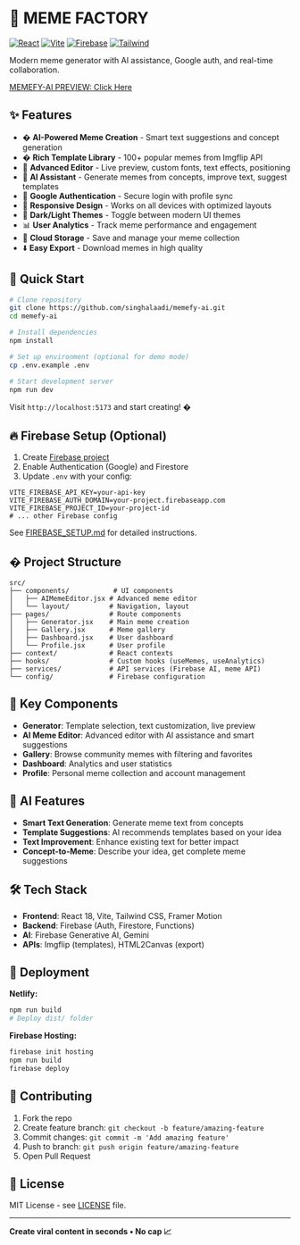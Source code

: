 # 🎨 MEME FACTORY

[![React](https://img.shields.io/badge/React-18-61DAFB?style=flat-square&logo=react)](https://reactjs.org/)
[![Vite](https://img.shields.io/badge/Vite-5-646CFF?style=flat-square&logo=vite)](https://vitejs.dev/)
[![Firebase](https://img.shields.io/badge/Firebase-9-FFCA28?style=flat-square&logo=firebase)](https://firebase.google.com/)
[![Tailwind](https://img.shields.io/badge/Tailwind-3-38B2AC?style=flat-square&logo=tailwind-css)](https://tailwindcss.com/)

Modern meme generator with AI assistance, Google auth, and real-time collaboration.

[MEMEFY-AI PREVIEW: Click Here](https://memefy-ai.netlify.app/)

## ✨ Features

- � **AI-Powered Meme Creation** - Smart text suggestions and concept generation
- �️ **Rich Template Library** - 100+ popular memes from Imgflip API
- 🎨 **Advanced Editor** - Live preview, custom fonts, text effects, positioning
- 🤖 **AI Assistant** - Generate memes from concepts, improve text, suggest templates
- 🔐 **Google Authentication** - Secure login with profile sync
- 📱 **Responsive Design** - Works on all devices with optimized layouts
- 🌙 **Dark/Light Themes** - Toggle between modern UI themes
- 📊 **User Analytics** - Track meme performance and engagement
- 💾 **Cloud Storage** - Save and manage your meme collection
- ⬇️ **Easy Export** - Download memes in high quality

## 🚀 Quick Start

```bash
# Clone repository
git clone https://github.com/singhalaadi/memefy-ai.git
cd memefy-ai

# Install dependencies
npm install

# Set up environment (optional for demo mode)
cp .env.example .env

# Start development server
npm run dev
```

Visit `http://localhost:5173` and start creating! �

## 🔥 Firebase Setup (Optional)

1. Create [Firebase project](https://console.firebase.google.com)
2. Enable Authentication (Google) and Firestore
3. Update `.env` with your config:

```env
VITE_FIREBASE_API_KEY=your-api-key
VITE_FIREBASE_AUTH_DOMAIN=your-project.firebaseapp.com
VITE_FIREBASE_PROJECT_ID=your-project-id
# ... other Firebase config
```

See [FIREBASE_SETUP.md](FIREBASE_SETUP.md) for detailed instructions.

## �️ Project Structure

```
src/
├── components/           # UI components
│   ├── AIMemeEditor.jsx # Advanced meme editor
│   └── layout/          # Navigation, layout
├── pages/               # Route components
│   ├── Generator.jsx    # Main meme creation
│   ├── Gallery.jsx      # Meme gallery
│   ├── Dashboard.jsx    # User dashboard
│   └── Profile.jsx      # User profile
├── context/             # React contexts
├── hooks/               # Custom hooks (useMemes, useAnalytics)
├── services/            # API services (Firebase AI, meme API)
└── config/              # Firebase configuration
```

## 🎯 Key Components

- **Generator**: Template selection, text customization, live preview
- **AI Meme Editor**: Advanced editor with AI assistance and smart suggestions
- **Gallery**: Browse community memes with filtering and favorites
- **Dashboard**: Analytics and user statistics
- **Profile**: Personal meme collection and account management

## 🤖 AI Features

- **Smart Text Generation**: Generate meme text from concepts
- **Template Suggestions**: AI recommends templates based on your idea
- **Text Improvement**: Enhance existing text for better impact
- **Concept-to-Meme**: Describe your idea, get complete meme suggestions

## 🛠️ Tech Stack

- **Frontend**: React 18, Vite, Tailwind CSS, Framer Motion
- **Backend**: Firebase (Auth, Firestore, Functions)
- **AI**: Firebase Generative AI, Gemini
- **APIs**: Imgflip (templates), HTML2Canvas (export)

## 🚀 Deployment

**Netlify:**
```bash
npm run build
# Deploy dist/ folder
```

**Firebase Hosting:**
```bash
firebase init hosting
npm run build
firebase deploy
```

## 🤝 Contributing

1. Fork the repo
2. Create feature branch: `git checkout -b feature/amazing-feature`
3. Commit changes: `git commit -m 'Add amazing feature'`
4. Push to branch: `git push origin feature/amazing-feature`
5. Open Pull Request

## 📄 License

MIT License - see [LICENSE](LICENSE) file.

---

**Create viral content in seconds • No cap 📈**
